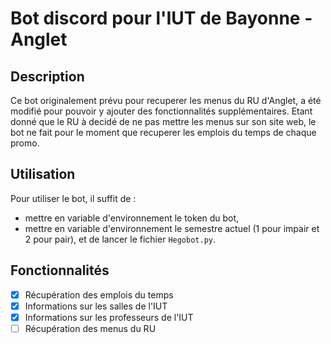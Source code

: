 # Bot discord pour l'IUT de Bayonne - Anglet

## Description
Ce bot originalement prévu pour recuperer les menus du RU d'Anglet, a été modifié pour pouvoir y ajouter des fonctionnalités supplémentaires.
Etant donné que le RU à decidé de ne pas mettre les menus sur son site web, le bot ne fait pour le moment que recuperer les emplois du temps de chaque promo.

## Utilisation
Pour utiliser le bot, il suffit de :
-  mettre en variable d'environnement le token du bot,
-  mettre en variable d'environnement le semestre actuel (1 pour impair et 2 pour pair),
 et de lancer le fichier `Hegobot.py`.


## Fonctionnalités
- [x] Récupération des emplois du temps
- [x] Informations sur les salles de l'IUT
- [x] Informations sur les professeurs de l'IUT
- [ ] Récupération des menus du RU
